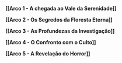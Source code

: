 **[[Arco 1 - A chegada ao Vale da Serenidade]]**


**[[Arco 2 - Os Segredos da Floresta Eterna]]**


**[[Arco 3 - As Profundezas da Investigação]]**


**[[Arco 4 - O Confronto com o Culto]]**


**[[Arco 5 - A Revelação do Horror]]**
